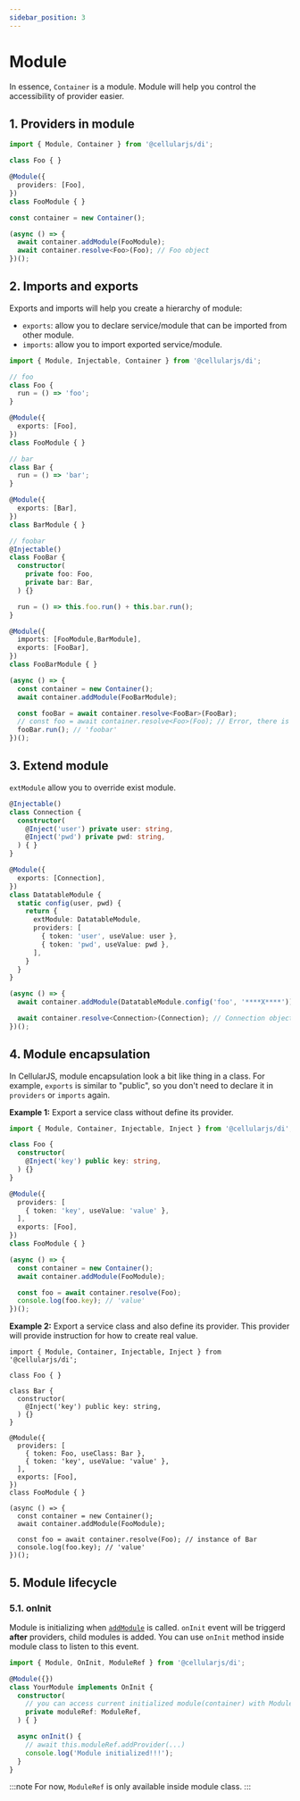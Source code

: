 ```yaml
---
sidebar_position: 3
---
```


# Module
In essence, `Container` is a module.  Module will help you control the accessibility of provider easier.

## 1. Providers in module
```ts
import { Module, Container } from '@cellularjs/di';

class Foo { }

@Module({
  providers: [Foo],
})
class FooModule { }

const container = new Container();

(async () => {
  await container.addModule(FooModule);
  await container.resolve<Foo>(Foo); // Foo object
})();
```

## 2. Imports and exports
Exports and imports will help you create a hierarchy of module:
- `exports`: allow you to declare service/module that can be imported from other module.  
- `imports`: allow you to import exported service/module.

```ts
import { Module, Injectable, Container } from '@cellularjs/di';

// foo
class Foo {
  run = () => 'foo';
}

@Module({
  exports: [Foo],
})
class FooModule { }

// bar
class Bar {
  run = () => 'bar';
}

@Module({
  exports: [Bar],
})
class BarModule { }

// foobar
@Injectable()
class FooBar {
  constructor(
    private foo: Foo,
    private bar: Bar,
  ) {}

  run = () => this.foo.run() + this.bar.run();
}

@Module({
  imports: [FooModule,BarModule],
  exports: [FooBar],
})
class FooBarModule { }

(async () => {
  const container = new Container();
  await container.addModule(FooBarModule);

  const fooBar = await container.resolve<FooBar>(FooBar);
  // const foo = await container.resolve<Foo>(Foo); // Error, there is no provider for "Foo".
  fooBar.run(); // 'foobar'
})();
```

## 3. Extend module
`extModule` allow you to override exist module.

```ts
@Injectable()
class Connection {
  constructor(
    @Inject('user') private user: string,
    @Inject('pwd') private pwd: string,
  ) { }
}

@Module({
  exports: [Connection],
})
class DatatableModule {
  static config(user, pwd) {
    return {
      extModule: DatatableModule,
      providers: [
        { token: 'user', useValue: user },
        { token: 'pwd', useValue: pwd },
      ],
    }
  }
}

(async () => {
  await container.addModule(DatatableModule.config('foo', '****X****'));

  await container.resolve<Connection>(Connection); // Connection object
})();
```

## 4. Module encapsulation
In CellularJS, module encapsulation look a bit like thing in a class. For example, `exports` is similar to "public", so you don't need to declare it in `providers` or `imports` again.

**Example 1:** Export a service class without define its provider.
```ts
import { Module, Container, Injectable, Inject } from '@cellularjs/di';

class Foo {
  constructor(
    @Inject('key') public key: string,
  ) {}
}

@Module({
  providers: [
    { token: 'key', useValue: 'value' },
  ],
  exports: [Foo],
})
class FooModule { }

(async () => {
  const container = new Container();
  await container.addModule(FooModule);

  const foo = await container.resolve(Foo);
  console.log(foo.key); // 'value'
})();
```

**Example 2:** Export a service class and also define its provider. This provider will provide instruction for how to create real value.
```tsx
import { Module, Container, Injectable, Inject } from '@cellularjs/di';

class Foo { }

class Bar {
  constructor(
    @Inject('key') public key: string,
  ) {}
}

@Module({
  providers: [
    { token: Foo, useClass: Bar },
    { token: 'key', useValue: 'value' },
  ],
  exports: [Foo],
})
class FooModule { }

(async () => {
  const container = new Container();
  await container.addModule(FooModule);

  const foo = await container.resolve(Foo); // instance of Bar
  console.log(foo.key); // 'value'
})();
```

## 5. Module lifecycle
### 5.1. onInit
Module is initializing when [`addModule`](#) is called. `onInit` event will be triggerd **after** providers, child modules is added. You can use `onInit` method inside module class to listen to this event.


```ts
import { Module, OnInit, ModuleRef } from '@cellularjs/di';

@Module({})
class YourModule implements OnInit {
  constructor(
    // you can access current initialized module(container) with ModuleRef token.
    private moduleRef: ModuleRef,
  ) { }

  async onInit() {
    // await this.moduleRef.addProvider(...)
    console.log('Module initialized!!!');
  }
}
```
:::note
For now, `ModuleRef` is only available inside  module class.
:::
